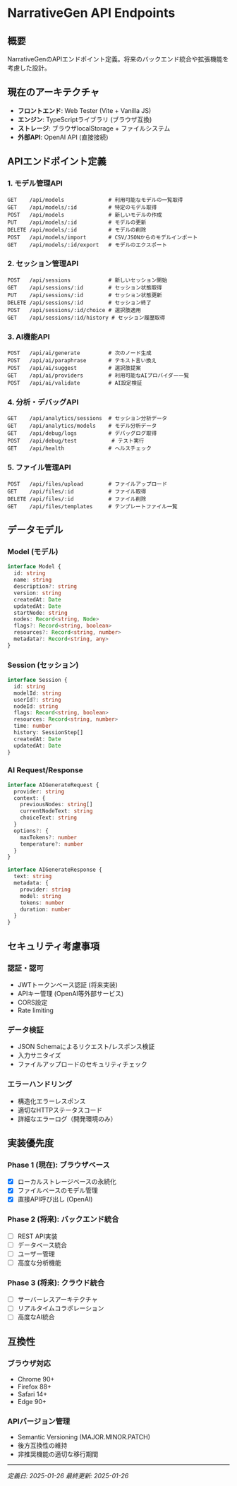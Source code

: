 # NarrativeGen API Endpoints

## 概要
NarrativeGenのAPIエンドポイント定義。将来のバックエンド統合や拡張機能を考慮した設計。

## 現在のアーキテクチャ
- **フロントエンド**: Web Tester (Vite + Vanilla JS)
- **エンジン**: TypeScriptライブラリ (ブラウザ互換)
- **ストレージ**: ブラウザlocalStorage + ファイルシステム
- **外部API**: OpenAI API (直接接続)

## APIエンドポイント定義

### 1. モデル管理API
```
GET    /api/models              # 利用可能なモデルの一覧取得
GET    /api/models/:id          # 特定のモデル取得
POST   /api/models              # 新しいモデルの作成
PUT    /api/models/:id          # モデルの更新
DELETE /api/models/:id          # モデルの削除
POST   /api/models/import       # CSV/JSONからのモデルインポート
GET    /api/models/:id/export   # モデルのエクスポート
```

### 2. セッション管理API
```
POST   /api/sessions            # 新しいセッション開始
GET    /api/sessions/:id        # セッション状態取得
PUT    /api/sessions/:id        # セッション状態更新
DELETE /api/sessions/:id        # セッション終了
POST   /api/sessions/:id/choice # 選択肢適用
GET    /api/sessions/:id/history # セッション履歴取得
```

### 3. AI機能API
```
POST   /api/ai/generate         # 次のノード生成
POST   /api/ai/paraphrase       # テキスト言い換え
POST   /api/ai/suggest          # 選択肢提案
GET    /api/ai/providers        # 利用可能なAIプロバイダー一覧
POST   /api/ai/validate         # AI設定検証
```

### 4. 分析・デバッグAPI
```
GET    /api/analytics/sessions  # セッション分析データ
GET    /api/analytics/models    # モデル分析データ
GET    /api/debug/logs          # デバッグログ取得
POST   /api/debug/test           # テスト実行
GET    /api/health              # ヘルスチェック
```

### 5. ファイル管理API
```
POST   /api/files/upload        # ファイルアップロード
GET    /api/files/:id           # ファイル取得
DELETE /api/files/:id           # ファイル削除
GET    /api/files/templates     # テンプレートファイル一覧
```

## データモデル

### Model (モデル)
```typescript
interface Model {
  id: string
  name: string
  description?: string
  version: string
  createdAt: Date
  updatedAt: Date
  startNode: string
  nodes: Record<string, Node>
  flags?: Record<string, boolean>
  resources?: Record<string, number>
  metadata?: Record<string, any>
}
```

### Session (セッション)
```typescript
interface Session {
  id: string
  modelId: string
  userId?: string
  nodeId: string
  flags: Record<string, boolean>
  resources: Record<string, number>
  time: number
  history: SessionStep[]
  createdAt: Date
  updatedAt: Date
}
```

### AI Request/Response
```typescript
interface AIGenerateRequest {
  provider: string
  context: {
    previousNodes: string[]
    currentNodeText: string
    choiceText: string
  }
  options?: {
    maxTokens?: number
    temperature?: number
  }
}

interface AIGenerateResponse {
  text: string
  metadata: {
    provider: string
    model: string
    tokens: number
    duration: number
  }
}
```

## セキュリティ考慮事項

### 認証・認可
- JWTトークンベース認証 (将来実装)
- APIキー管理 (OpenAI等外部サービス)
- CORS設定
- Rate limiting

### データ検証
- JSON Schemaによるリクエスト/レスポンス検証
- 入力サニタイズ
- ファイルアップロードのセキュリティチェック

### エラーハンドリング
- 構造化エラーレスポンス
- 適切なHTTPステータスコード
- 詳細なエラーログ（開発環境のみ）

## 実装優先度

### Phase 1 (現在): ブラウザベース
- [x] ローカルストレージベースの永続化
- [x] ファイルベースのモデル管理
- [x] 直接API呼び出し (OpenAI)

### Phase 2 (将来): バックエンド統合
- [ ] REST API実装
- [ ] データベース統合
- [ ] ユーザー管理
- [ ] 高度な分析機能

### Phase 3 (将来): クラウド統合
- [ ] サーバーレスアーキテクチャ
- [ ] リアルタイムコラボレーション
- [ ] 高度なAI統合

## 互換性

### ブラウザ対応
- Chrome 90+
- Firefox 88+
- Safari 14+
- Edge 90+

### APIバージョン管理
- Semantic Versioning (MAJOR.MINOR.PATCH)
- 後方互換性の維持
- 非推奨機能の適切な移行期間

---

*定義日: 2025-01-26*
*最終更新: 2025-01-26*
